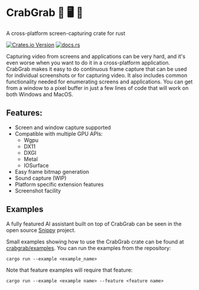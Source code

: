 # CrabGrab 🦀 🖥️ 🦀 
A cross-platform screen-capturing crate for rust

[![Crates.io Version](https://img.shields.io/crates/v/crabgrab)](https://crates.io/crates/crabgrab)
[![docs.rs](https://img.shields.io/docsrs/crabgrab)](https://docs.rs/crabgrab/)


Capturing video from screens and applications can be very hard, and it's even worse when you want to do it in a cross-platform application. CrabGrab makes it easy to do continuous frame capture that can be used for individual screenshots or for capturing video. It also includes common functionality needed for enumerating screens and applications. You can get from a window to a pixel buffer in just a few lines of code that will work on both Windows and MacOS.

Features:
---------
- Screen and window capture supported
- Compatible with multiple GPU APIs:
    - Wgpu
    - DX11
    - DXGI
    - Metal
    - IOSurface
- Easy frame bitmap generation
- Sound capture (WIP)
- Platform specific extension features
- Screenshot facility

Examples
--------

A fully featured AI assistant built on top of CrabGrab can be seen in the open source [Snippy](https://github.com/AugmendTech/cggui) project.

Small examples showing how to use the CrabGrab crate can be found at [crabgrab/examples](examples). You can run the examples from the repository:

`cargo run --example <example_name>`

Note that feature examples will require that feature:

`cargo run --example <example name> --feature <feature name>`
